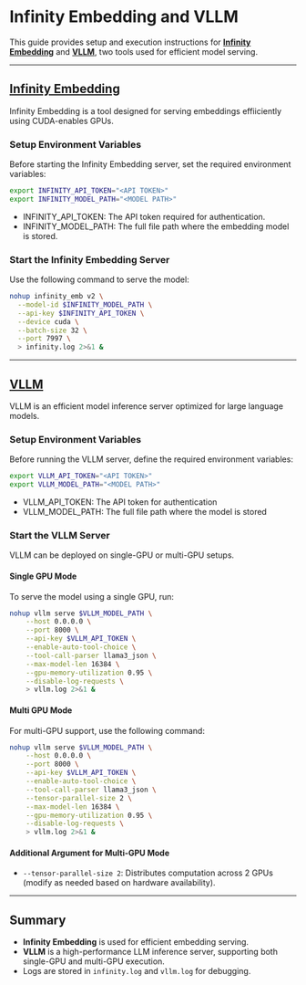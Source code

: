 # Infinity Embedding and VLLM

This guide provides setup and execution instructions for **[Infinity Embedding](https://github.com/michaelfeil/infinity)** and **[VLLM](https://github.com/vllm-project/vllm)**, two tools used for efficient model serving.

---

## [Infinity Embedding](https://github.com/michaelfeil/infinity)

Infinity Embedding is a tool designed for serving embeddings effiiciently using CUDA-enables GPUs.

### Setup Environment Variables

Before starting the Infinity Embedding server, set the required environment variables:

```bash
export INFINITY_API_TOKEN="<API TOKEN>"
export INFINITY_MODEL_PATH="<MODEL PATH>"
```

- INFINITY_API_TOKEN: The API token required for authentication.
- INFINITY_MODEL_PATH: The full file path where the embedding model is stored.

### Start the Infinity Embedding Server

Use the following command to serve the model:

```bash
nohup infinity_emb v2 \
  --model-id $INFINITY_MODEL_PATH \
  --api-key $INFINITY_API_TOKEN \
  --device cuda \
  --batch-size 32 \
  --port 7997 \
  > infinity.log 2>&1 &
```

---

## [VLLM](https://github.com/vllm-project/vllm)

VLLM is an efficient model inference server optimized for large language models.

### Setup Environment Variables

Before running the VLLM server, define the required environment variables:

```bash
export VLLM_API_TOKEN="<API TOKEN>"
export VLLM_MODEL_PATH="<MODEL PATH>"
```

- VLLM_API_TOKEN: The API token for authentication
- VLLM_MODEL_PATH: The full file path where the model is stored

### Start the VLLM Server

VLLM can be deployed on single-GPU or multi-GPU setups.

#### Single GPU Mode

To serve the model using a single GPU, run:

```bash
nohup vllm serve $VLLM_MODEL_PATH \
    --host 0.0.0.0 \
    --port 8000 \
    --api-key $VLLM_API_TOKEN \
    --enable-auto-tool-choice \
    --tool-call-parser llama3_json \
    --max-model-len 16384 \
    --gpu-memory-utilization 0.95 \
    --disable-log-requests \
    > vllm.log 2>&1 &
```

#### Multi GPU Mode

For multi-GPU support, use the following command:

```bash
nohup vllm serve $VLLM_MODEL_PATH \
    --host 0.0.0.0 \
    --port 8000 \
    --api-key $VLLM_API_TOKEN \
    --enable-auto-tool-choice \
    --tool-call-parser llama3_json \
    --tensor-parallel-size 2 \
    --max-model-len 16384 \
    --gpu-memory-utilization 0.95 \
    --disable-log-requests \
    > vllm.log 2>&1 &
```

#### Additional Argument for Multi-GPU Mode

- `--tensor-parallel-size 2`: Distributes computation across 2 GPUs (modify as needed based on hardware availability).

---

## Summary

- **Infinity Embedding** is used for efficient embedding serving.
- **VLLM** is a high-performance LLM inference server, supporting both single-GPU and multi-GPU execution.
- Logs are stored in `infinity.log` and `vllm.log` for debugging.
